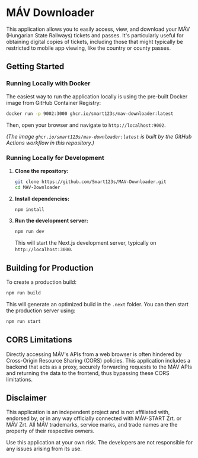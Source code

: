# MÁV Downloader

This application allows you to easily access, view, and download your MÁV (Hungarian State Railways) tickets and passes. It's particularly useful for obtaining digital copies of tickets, including those that might typically be restricted to mobile app viewing, like the country or county passes.

## Getting Started

### Running Locally with Docker

The easiest way to run the application locally is using the pre-built Docker image from GitHub Container Registry:

```bash
docker run -p 9002:3000 ghcr.io/smart123s/mav-downloader:latest
```
Then, open your browser and navigate to `http://localhost:9002`.

*(The image `ghcr.io/smart123s/mav-downloader:latest` is built by the GitHub Actions workflow in this repository.)*

### Running Locally for Development

1.  **Clone the repository:**
    ```bash
    git clone https://github.com/Smart123s/MAV-Downloader.git
    cd MAV-Downloader
    ```

2.  **Install dependencies:**
    ```bash
    npm install
    ```

3.  **Run the development server:**
    ```bash
    npm run dev
    ```
    This will start the Next.js development server, typically on `http://localhost:3000`.

## Building for Production

To create a production build:

```bash
npm run build
```
This will generate an optimized build in the `.next` folder. You can then start the production server using:
```bash
npm run start
```

## CORS Limitations

Directly accessing MÁV's APIs from a web browser is often hindered by Cross-Origin Resource Sharing (CORS) policies. This application includes a backend that acts as a proxy, securely forwarding requests to the MÁV APIs and returning the data to the frontend, thus bypassing these CORS limitations.

## Disclaimer

This application is an independent project and is not affiliated with, endorsed by, or in any way officially connected with MÁV-START Zrt. or MÁV Zrt. All MÁV trademarks, service marks, and trade names are the property of their respective owners.

Use this application at your own risk. The developers are not responsible for any issues arising from its use.
